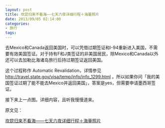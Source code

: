 ```yaml
---
layout: post
title: 坎昆归来不看海——七天六夜详细行程＋海量照片
date: 2013/09/05 02:14:00
categories:
- 旅行
tags:
---
```


去Mexico和Canada返回美国时，可以凭借过期签证和I-94重新进入美国，不需要有效美国签证。对于持有F和J类签证的非美国居民，除Mexico和Canada以外还可以去加勒比海诸岛旅行后持过期签证返回美国。

这个过程称作 Automatic Revalidation，详情参见 http://travel.state.gov/visa/temp/info/info_1299.html 。所以如果你问「我的美国签证过期了能不能去Mexico并返回美国」，答案是yes，但需要申请墨西哥签证。

接下来上一点图。详细内容，且听我慢慢道来。

原文见：

[坎昆归来不看海——七天六夜详细行程＋海量照片](https://blog.yimingchen.org/2013/01/%E5%9D%8E%E6%98%86%E5%BD%92%E6%9D%A5%E4%B8%8D%E7%9C%8B%E6%B5%B7-%E4%B8%83%E5%A4%A9%E5%85%AD%E5%A4%9C%E8%AF%A6%E7%BB%86%E8%A1%8C%E7%A8%8B%EF%BC%8B%E6%B5%B7%E9%87%8F%E7%85%A7%E7%89%87/)